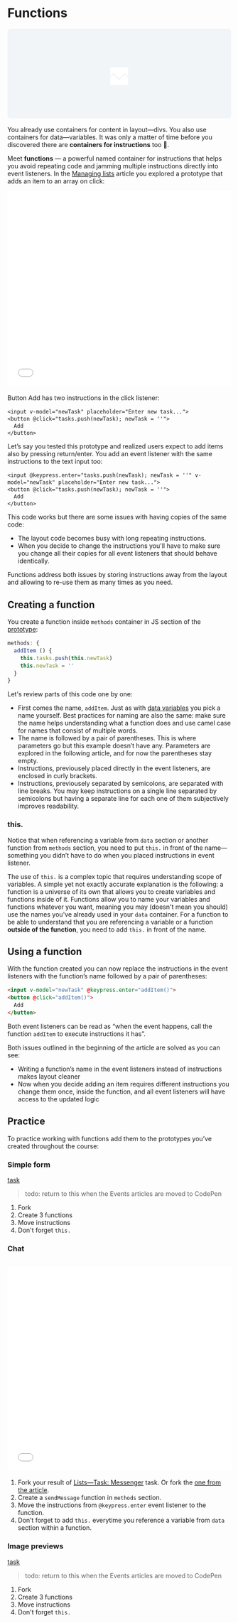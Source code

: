 # Functions

![hey](./media/il-functions.png)

You already use containers for content in layout—divs. You also use containers for data—variables. It was only a matter of time before you discovered there are **containers for instructions** too 💁.

Meet **functions** — a powerful named container for instructions that helps you avoid repeating code and jamming multiple instructions directly into event listeners. In the [Managing lists](./../Lists-and-loops/arrays-methods.html#push) article you explored a prototype that adds an item to an array on click:

<iframe height="440" style="width: 100%;" scrolling="no" title="Functions—List—Add" src="//codepen.io/andgordy/embed/PgpoRB/?height=440&theme-id=36403&default-tab=result" frameborder="no" allowtransparency="true" allowfullscreen="true">
  See the Pen <a href='https://codepen.io/andgordy/pen/PgpoRB/'>Functions—List—Add</a> by And Gordy
  (<a href='https://codepen.io/andgordy'>@andgordy</a>) on <a href='https://codepen.io'>CodePen</a>.
</iframe>

Button Add has two instructions in the click listener:

```html{2}
<input v-model="newTask" placeholder="Enter new task...">
<button @click="tasks.push(newTask); newTask = ''">
  Add
</button>
```

Let’s say you tested this prototype and realized users expect to add items also by pressing return/enter. You add an event listener with the same instructions to the text input too:

```html{1}
<input @keypress.enter="tasks.push(newTask); newTask = ''" v-model="newTask" placeholder="Enter new task...">
<button @click="tasks.push(newTask); newTask = ''">
  Add
</button>
```

This code works but there are some issues with having copies of the same code:

- The layout code becomes busy with long repeating instructions.
- When you decide to change the instructions you'll have to make sure you change all their copies for all event listeners that should behave identically.

Functions address both issues by storing instructions away from the layout and allowing to re-use them as many times as you need.

## Creating a function

You create a function inside `methods` container in JS section of the [prototype](./../Setup/):

```js
methods: {
  addItem () {
    this.tasks.push(this.newTask)
    this.newTask = ''
  }
}
```

Let's review parts of this code one by one:
- First comes the name, `addItem`. Just as with [data variables](./../Data/variables.html#naming-variables) you pick a name yourself. Best practices for naming are also the same: make sure the name helps understanding what a function does and use camel case for names that consist of multiple words.
- The name is followed by a pair of parentheses. This is where parameters go but this example doesn’t have any. Parameters are explored in the following article, and for now the parentheses stay empty.
- Instructions, previousely placed directly in the event listeners, are enclosed in curly brackets.
- Instructions, previousely separated by semicolons, are separated with line breaks. You may keep instructions on a single line separated by semicolons but having a separate line for each one of them subjectively improves readability.

### this.

Notice that when referencing a variable from `data` section or another function from `methods` section, you need to put `this.` in front of the name—something you didn’t have to do when you placed instructions in event listener.

The use of `this.` is a complex topic that requires understanding scope of variables. A simple yet not exactly accurate explanation is the following: a function is a universe of its own that allows you to create variables and functions inside of it. Functions allow you to name your variables and functions whatever you want, meaning you may (doesn't mean you should) use the names you've already used in your `data` container. For a function to be able to understand that you are referencing a variable or a function **outside of the function**, you need to add `this.` in front of the name.

## Using a function

With the function created you can now replace the instructions in the event listeners with the function’s name followed by a pair of parentheses:

```html
<input v-model="newTask" @keypress.enter="addItem()">
<button @click="addItem()">
  Add
</button>
```

Both event listeners can be read as “when the event happens, call the function `addItem` to execute instructions it has”.

Both issues outlined in the beginning of the article are solved as you can see:

- Writing a function’s name in the event listeners instead of instructions makes layout cleaner
- Now when you decide adding an item requires different instructions you change them once, inside the function, and all event listeners will have access to the updated logic

## Practice

To practice working with functions add them to the prototypes you’ve created throughout the course:

### Simple form

[task](./../Events/#task-2)

> todo: return to this when the Events articles are moved to CodePen

1. Fork
2. Create 3 functions
3. Move instructions
4. Don't forget `this.`

### Chat

<iframe height="459" style="width: 100%; margin-top: 16px;" scrolling="no" title="Lists—Task: Messenger, with Function" src="//codepen.io/andgordy/embed/qwNdJV/?height=459&theme-id=36403&default-tab=result" frameborder="no" allowtransparency="true" allowfullscreen="true">
  See the Pen <a href='https://codepen.io/andgordy/pen/qwNdJV/'>Lists—Task: Messenger, with Function</a> by And Gordy
  (<a href='https://codepen.io/andgordy'>@andgordy</a>) on <a href='https://codepen.io'>CodePen</a>.
</iframe>

1. Fork your result of [Lists—Task: Messenger](./../Lists-and-loops/arrays-methods.md#task-1-chat) task. Or fork the [one from the article](https://codepen.io/andgordy/full/RdvymE).
2. Create a `sendMessage` function in `methods` section.
3. Move the instructions from `@keypress.enter` event listener to the function.
4. Don’t forget to add `this.` everytime you reference a variable from `data` section within a function.

### Image previews

[task](./../Events/other.html#task-1)

> todo: return to this when the Events articles are moved to CodePen

1. Fork
2. Create 3 functions
3. Move instructions
4. Don't forget `this.`

